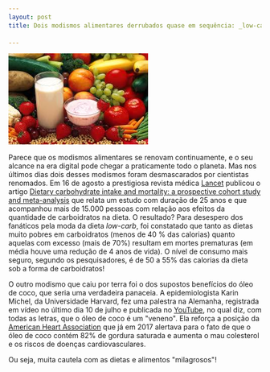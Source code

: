 ```yaml
---
layout: post
title: Dois modismos alimentares derrubados quase em sequência: _low-carb_ e óleo de coco

---
```


![ ](/images/food.jpg)



Parece que os modismos alimentares se renovam continuamente, e o seu alcance na era digital pode chegar a praticamente todo o planeta. Mas nos últimos dias dois desses modismos foram desmascarados por cientistas renomados.
Em 16 de agosto a prestigiosa revista médica [Lancet](https://www.thelancet.com/?code=lancet-site) publicou o artigo [Dietary carbohydrate intake and mortality: a prospective cohort study and meta-analysis](https://www.thelancet.com/journals/lanpub/article/PIIS2468-2667(18)30135-X/fulltext) que relata um estudo com duração de 25 anos e que acompanhou mais de 15.000 pessoas com relação aos efeitos da quantidade de carboidratos na dieta.
O resultado? Para desespero dos fanáticos pela moda da dieta _low-carb_, foi constatado que tanto as dietas muito pobres em carboidratos (menos de 40 % das calorias) quanto aquelas com excesso (mais de 70%) resultam em mortes prematuras (em média houve uma redução de 4 anos de vida). O nível de consumo mais seguro, segundo os pesquisadores, é de 50 a 55% das calorias da dieta sob a forma de carboidratos!

O outro modismo que caiu por terra foi o dos supostos benefícios do óleo de coco, que seria uma verdadeira panaceia. A epidemiologista Karin Michel, da Universidade Harvard, fez uma palestra na Alemanha, registrada em vídeo no último dia 10 de julho e publicada no [YouTube](https://youtu.be/Mnc_aoN7lMM), no qual diz, com todas as letras, que o óleo de coco é um "veneno". Ela reforça a posição da [American Heart Association](https://www.heart.org/en/news/2018/07/17/advisory-replacing-saturated-fat-with-healthier-fat-could-lower-cardiovascular-risks) que já em 2017 alertava para o fato de que o óleo de coco contém 82% de gordura saturada e aumenta o mau colesterol e os riscos de doenças cardiovasculares.

Ou seja, muita cautela com as dietas e alimentos "milagrosos"!


